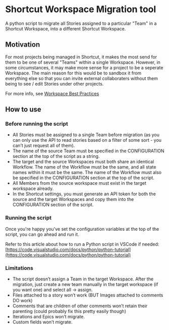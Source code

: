 # Shortcut Workspace Migration tool

A python script to migrate all Stories assigned to a particular "Team" in a Shortcut Workspace, into a different Shortcut Workspace.

## Motivation
For most projects being managed in Shortcut, it makes the most send for them to be one of several "Teams" within a single Workspace. 
However, in some circumstances, it may make more sense for a project to be a seperate Workspace. The main reason for this would be to sandbox it from everything else so that you can invite external collaboraters without them being to see / edit Stories under other projects.

For more info, see [Workspace Best Practices](https://help.shortcut.com/hc/en-us/articles/4411799688084-Workspace-Best-Practices)

## How to use

### Before running the script
* All Stories must be assigned to a single Team before migration (as you can only use the API to read stories based on a filter of some sort - you can’t just request all of them). 
* The name of the source Team must be specified in the CONFIGURATION section at the top of the script as a string.
* The target and the source Workspaces must both share an identical Workflow. The name of the Workflow must be the same, and all state names within it must be the same. The name of the Workflow must also be specified in the CONFIGURATION section at the top of the script.
* All Members from the source workspace must exist in the target workspace already.
* In the Shortcut settings, you must generate an API token for both the source and the target Workspaces and copy them into the CONFIGURATION section of the script.

### Running the script
Once you're happy you've set the configuration variables at the top of the script, you can go ahead and run it.

Refer to this article about how to run a Python script in VSCode if needed: [https://code.visualstudio.com/docs/python/python-tutorial](https://code.visualstudio.com/docs/python/python-tutorial)

### Limitations
* The script doesn’t assign a Team in the target Workspace. After the migration, just create a new team manually in the target workspace (if you want one) and select all -> assign.
* Files attached to a story won’t work (BUT Images attached to comments DO work)
* Comments that are children of other comments won’t retain their parenting (could probably fix this pretty easily though)
* Iterations and Epics won’t migrate.
* Custom fields won’t migrate.